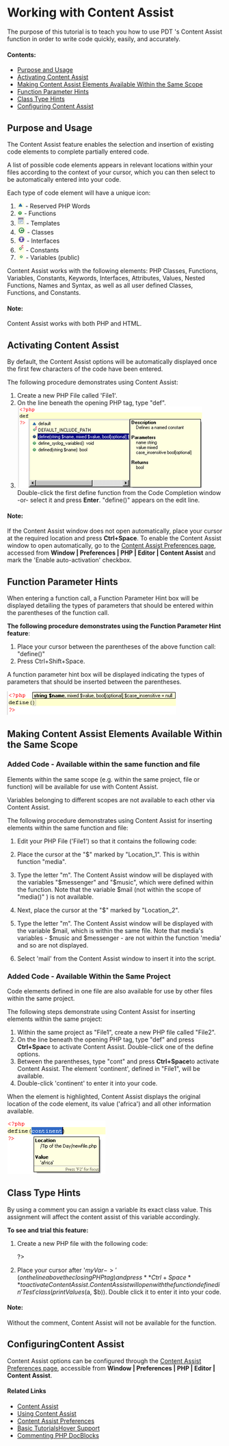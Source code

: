 # Working with Content Assist

<!--context:working_with_code_assist-->

The purpose of this tutorial is to teach you how to use PDT 's Content Assist function in order to write code quickly, easily, and accurately.

#### Contents:

 * [Purpose and Usage](#purpose-and-usage)
 * [Activating Content Assist](#activating-code-assist)
 * [Making Content Assist Elements Available Within the Same Scope](#making-content-assist-elements-available-within-the-same-scope)
 * [Function Parameter Hints](#Function_Parameter_Hints)
 * [Class Type Hints](#Class_Type_Hints)
 * [Configuring Content Assist](#Configuring_Code_Assist)

## Purpose and Usage

The Content Assist feature enables the selection and insertion of existing code elements to complete partially entered code.

A list of possible code elements appears in relevant locations within your files according to the context of your cursor, which you can then select to be automatically entered into your code.

Each type of code element will have a unique icon:

 1. ![code_assist_triangle.png](images/code_assist_triangle.png "code_assist_triangle.png") - Reserved PHP Words
 2. ![code_assist_circle.png](images/code_assist_circle.png "code_assist_circle.png") - Functions
 3. ![template_icon.png](images/template_icon.png "template_icon.png") - Templates
 4. ![classes_icon.png](images/classes_icon.png "classes_icon.png") - Classes
 5. ![interfaces_icon.png](images/interfaces_icon.png "interfaces_icon.png") - Interfaces
 6. ![constants_icon.png](images/constants_icon.png "constants_icon.png") - Constants
 7. ![variables_icon.png](images/variables_icon.png "variables_icon.png") - Variables (public)

Content Assist works with the following elements: PHP Classes, Functions, Variables, Constants, Keywords, Interfaces, Attributes, Values, Nested Functions, Names and Syntax, as well as all user defined Classes, Functions, and Constants.

<!--note-start-->

#### Note:

Content Assist works with both PHP and HTML.

<!--note-end-->

## Activating Content Assist

By default, the Content Assist options will be automatically displayed once the first few characters of the code have been entered.

<!--ref-start-->

The following procedure demonstrates using Content Assist:

 1. Create a new PHP File called 'File1'.
 2. On the line beneath the opening PHP tag, type "def".
 3. ![pri Code Asisst Box](images/code_assist_example.png "pri Code Asisst Box") Double-click the first define function from the Code Completion window -or- select it and press **Enter**. "define()" appears on the edit line.

<!--ref-end-->

<!--note-start-->

#### Note:

If the Content Assist window does not open automatically, place your cursor at the required location and press **Ctrl+Space**.  To enable the Content Assist window to open automatically, go to the [Content Assist Preferences page](../../032-reference/032-preferences/040-editor/008-code_assist.md), accessed from **Window | Preferences | PHP | Editor | Content Assist** and mark the 'Enable auto-activation' checkbox.

<!--note-end-->

## Function Parameter Hints

When entering a function call, a Function Parameter Hint box will be displayed detailing the types of parameters that should be entered within the parentheses of the function call.

<!--ref-start-->

**The following procedure demonstrates using the Function Parameter Hint feature**:

 1. Place your cursor between the parentheses of the above function call: "define()"
 2. Press Ctrl+Shift+Space.

A function parameter hint box will be displayed indicating the types of parameters that should be inserted between the parentheses.

![Parameter Hint](images/code_assist_function_parameter.png "Parameter Hint")

<!--ref-end-->

## Making Content Assist Elements Available Within the Same Scope

### Added Code - Available within the same function and file

Elements within the same scope (e.g. within the same project, file or function) will be available for use with Content Assist.

Variables belonging to different scopes are not available to each other via Content Assist.

<!--ref-start-->

The following procedure demonstrates using Content Assist for inserting elements within the same function and file:

 1. Edit your PHP File ('File1') so that it contains the following code:


    <?php
    define('continent','africa');
    $control = '';
    $mail = 'int@eclipse.org';
    function media() {
        $music = '';
        $messenger = '';
        $                /*--------- Location_1*/
    }
    $                    /* ---------Location_2*/
    ?>

 1. Place the cursor at the "$" marked by "Location_1". This is within function "media".
 2. Type the letter "m". The Content Assist window will be displayed with the variables "$messenger" and "$music", which were defined within the function.  Note that the variable $mail (not within the scope of "media()" ) is not available.
 3. Next, place the cursor at the "$" marked by "Location_2".
 4. Type the letter "m". The Content Assist window will be displayed with the variable $mail, which is within the same file.  Note that media's variables - $music and $messenger  - are not within the function 'media' and so are not displayed.
 5. Select 'mail' from the Content Assist window to insert it into the script.

<!--ref-end-->

### Added Code - Available Within the Same Project

Code elements defined in one file are also available for use by other files within the same project.

<!--ref-start-->

The following steps demonstrate using Content Assist for inserting elements within the same project:

 1. Within the same project as "File1", create a new PHP file called "File2".
 2. On the line beneath the opening PHP tag, type "def" and press **Ctrl+Spac**e to activate Content Assist. Double-click one of the define options.
 3. Between the parentheses, type "cont" and press **Ctrl+Space**to activate Content Assist. The element 'continent', defined in "File1", will be available.
 4. Double-click 'continent' to enter it into your code.

When the element is highlighted, Content Assist displays the original location of the code element, its value ('africa') and all other information available.

![Element Information](images/code_assist_cont_info.png "Element Information")

<!--ref-end-->

## Class Type Hints

By using a comment you can assign a variable its exact class value. This assignment will affect the content assist of this variable accordingly.

<!--ref-start-->

**To see and trial this feature:**

 1. Create a new PHP file with the following code:


    <?php
    function getClass() {
        return new Test();
    }
    class Test {
        function printValues($a, $b) {
            echo "Values: $a, $b";
        }
    }
    /* @var $myVar Test */
    $myVar = getClass();
    $myVar->
    ?>

 1. Place your cursor after  '$myVar->' (on the line above the closing PHP tag) and press **Ctrl+Space**to activate Content Assist. Content Assist will open with the function defined in 'Test' class (printValues($a, $b)). Double click it to enter it into your code.

<!--ref-end-->

<!--note-start-->

#### Note:

Without the comment, Content Assist will not be available for the function.

<!--note-end-->

## ConfiguringContent Assist

Content Assist options can be configured through the [Content Assist Preferences page](../../032-reference/032-preferences/040-editor/008-code_assist.md), accessible from **Window | Preferences | PHP | Editor | Content Assist**.

<!--links-start-->

#### Related Links

 * [Content Assist](../../016-concepts/016-code_assist_concept.md)
 * [Using Content Assist](../../024-tasks/024-using_code_assist.md)
 * [Content Assist Preferences](../../032-reference/032-preferences/040-editor/008-code_assist.md)
 * [Basic Tutorials](000-index.md)[Hover Support](../../016-concepts/072-hover_support.md)
 * [Commenting PHP DocBlocks](../../024-tasks/128-commenting_php_docblocks.md)

<!--links-end-->
